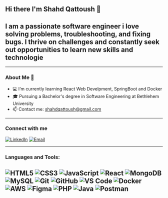 




## Hi there I'm Shahd Qattoush 👋
##  I am a passionate software engineer i love solving problems, troubleshooting, and fixing bugs. I thrive on challenges and constantly seek out opportunities to learn new skills and technologie

---

### About Me 🌟
- 💻 I’m currently learning React Web Develpment, SpringBoot and Docker
- 🎓 Pursuing a Bachelor's degree in Software Engineering at Bethlehem University
- 📫 Contact me: shahdqattoush@gmail.com

---

### Connect with me
[![LinkedIn](https://img.shields.io/badge/LinkedIn-0077B5?style=flat-square&logo=linkedin&logoColor=white)](https://www.linkedin.com/in/shahd-qattoush-982957300/)
[![Email](https://img.shields.io/badge/Email-D14836?style=flat-square&logo=gmail&logoColor=white)](mailto:shahdqattoush@gmail.com)

---

### Languages and Tools:
![HTML5](https://img.shields.io/badge/-HTML5-E34F26?style=flat-square&logo=html5&logoColor=white)
![CSS3](https://img.shields.io/badge/-CSS3-1572B6?style=flat-square&logo=css3)
![JavaScript](https://img.shields.io/badge/-JavaScript-F7DF1E?style=flat-square&logo=javascript&logoColor=black)
![React](https://img.shields.io/badge/-React-61DAFB?style=flat-square&logo=react&logoColor=black)
![MongoDB](https://img.shields.io/badge/-MongoDB-47A248?style=flat-square&logo=mongodb&logoColor=white)
![MySQL](https://img.shields.io/badge/-MySQL-4479A1?style=flat-square&logo=mysql&logoColor=white)
![Git](https://img.shields.io/badge/-Git-F05032?style=flat-square&logo=git&logoColor=white)
![GitHub](https://img.shields.io/badge/-GitHub-181717?style=flat-square&logo=github)
![VS Code](https://img.shields.io/badge/-VS%20Code-007ACC?style=flat-square&logo=visual-studio-code&logoColor=white)
![Docker](https://img.shields.io/badge/-Docker-2496ED?style=flat-square&logo=docker&logoColor=white)
![AWS](https://img.shields.io/badge/-AWS-232F3E?style=flat-square&logo=amazon-aws&logoColor=white)
![Figma](https://img.shields.io/badge/-Figma-F24E1E?style=flat-square&logo=figma&logoColor=white)
![PHP](https://img.shields.io/badge/-PHP-777BB4?style=flat-square&logo=php&logoColor=white)
![Java](https://img.shields.io/badge/-Java-007396?style=flat-square&logo=java&logoColor=white)
![Postman](https://img.shields.io/badge/-Postman-FF6C37?style=flat-square&logo=postman&logoColor=white)
---
